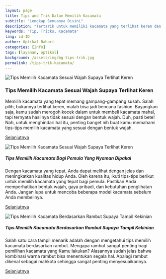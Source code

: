 ```yaml
---
layout: page
title: Tips and Trik Dalam Memilih Kacamata
subtitle: "Lengkap Semuanya Disini"
description: "Tertarik untuk memiliki kacamata yang terlihat keren dan sesuai dengan wajahmu? Baca artikel ini untuk mengetahui tips memilih kacamata yang sesuai dengan bentuk wajahmu agar terlihat lebih seimbang dan menarik"
keywords: "Tip, Tricks, Kacamata"
lang: id-ID
author: Optikal Bahari
categories: [Info]
tags: [layanan, optikal]
background: /assets/img/bg-tips-trik.jpg
permalink: /tips-trik-kacamata/
---
```


<div class="card shadow p-3 bg-white mb-5">
    <img data-src="/assets/img/posts/kpop-female-00/kpop-female-00.jpg" 
      src="/assets/img/posts/kpop-female-00/kpop-female-00.jpg" 
      class="card-img-top text-decoration-none" 
      alt="Tips Memilih Kacamata Sesuai Wajah Supaya Terlihat Keren">
  <div class="card-body">
    <h3 class="card-title">
      Tips Memilih Kacamata Sesuai Wajah Supaya Terlihat Keren
    </h3>
    <p class="card-text">
        Memilih kacamata yang tepat memang gampang-gampang susah. Salah pilih, bukannya terlihat keren, malah bisa jadi bencana fashion. Bayangkan saja, kamu sudah merogoh kocek dalam untuk membeli kacamata mahal, tapi ternyata hasilnya tidak sesuai dengan bentuk wajah. Duh, pasti bete! Nah, untuk menghindari hal itu, penting banget nih buat kamu memahami tips-tips memilih kacamata yang sesuai dengan bentuk wajah.
    </p>
    <p class="card-text">
    	<a class="btn btn-primary rounded-pill text-decoration-none" 
        href="{{"/tips-kacamata/" | relative_url }}" 
        title="Tips Memilih Kacamata Sesuai Wajah Supaya Terlihat Keren">
        Selanjutnya
      </a>
    </p>
  </div>
</div>

<div class="card shadow p-3 bg-white mb-5">
  <img data-src="/assets/img/posts/tips-kacamata-kpop/tips-kacamata-pemula-nyaman-dipakai-02.jpg" 
      src="/assets/img/posts/tips-kacamata-kpop/tips-kacamata-pemula-nyaman-dipakai-02.jpg" 
      class="card-img-top" 
      alt="Tips Memilih Kacamata Sesuai Wajah Supaya Terlihat Keren">
  <div class="card-body">
    <h5 class="card-title">
      Tips Memilih Kacamata Bagi Pemula Yang Nyaman Dipakai
    </h5>
    <p class="card-text">
      Dengan kacamata yang tepat, Anda dapat melihat dengan jelas dan meningkatkan kualitas hidup Anda. Oleh karena itu, ikuti tips-tips berikut untuk memilih kacamata yang tepat bagi pemula. Pastikan Anda memperhatikan bentuk wajah, gaya pribadi, dan kebutuhan penglihatan Anda. Jangan lupa untuk mencoba beberapa model kacamata sebelum Anda membelinya.
    </p>
    <p class="card-text">
    	<a class="btn btn-primary rounded-pill" 
          href="{{"/tips-kacamata-pemula-nyaman-dipakai/" | relative_url }}" 
          title="Tips Memilih Kacamata Bagi Pemula Yang Nyaman Dipakai">Selanjutnya
      </a>
    </p>
  </div>
</div>

<div class="card shadow p-3 bg-white mb-5">
  <img data-src="/assets/img/posts/french-girl/french-girl-02.jpg" 
    class="card-img-top text-decoration-none"
    src="/assets/img/posts/french-girl/french-girl-02.jpg"     
    alt="Tips Memilih Kacamata Berdasarkan Rambut Supaya Tampil Kekinian">
  <div class="card-body">
    <h5 class="card-title">
      Tips Memilih Kacamata Berdasarkan Rambut Supaya Tampil Kekinian
    </h5>
    <p class="card-text">
      Salah satu cara tampil menarik adalah dengan mengetahui tips memilih kacamata berdasarkan rambut. Mengapa rambut sangat penting bagi pemilihan kacamata yang Kamu lakukan? Alasannya sudah jelas bahwa kombinasi warna rambut bisa menentukan segala hal. Apalagi rambut dikenal sebagai mahkota sehingga sangat penting menyesuaikannya.
	  </p>
    <p class="card-text">
    	<a class="btn btn-primary rounded-pill text-decoration-none" 
          href="{{"/tips-kacamata-gaya-rambut/" | relative_url }}" 
          title="Tips Memilih Kacamata Berdasarkan Rambut Supaya Tampil Kekinian">
          Selanjutnya
      </a>
    </p>
  </div>
</div>

